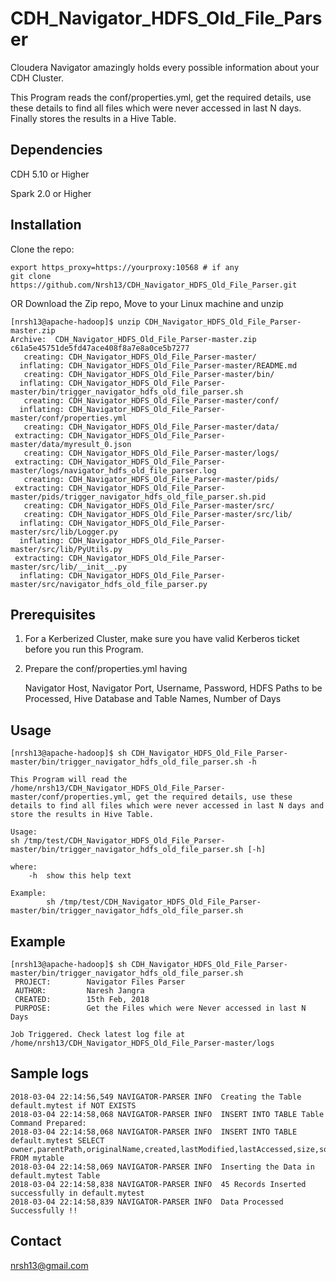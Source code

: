 # CDH_Navigator_HDFS_Old_File_Parser
Cloudera Navigator amazingly holds every possible information about your CDH Cluster. 

This Program reads the conf/properties.yml, get the required details, use these details to find all files which were never accessed in last N days. Finally stores the results in a Hive Table.

## Dependencies
CDH 5.10 or Higher

Spark 2.0 or Higher

## Installation
Clone the repo:
```
export https_proxy=https://yourproxy:10568 # if any
git clone https://github.com/Nrsh13/CDH_Navigator_HDFS_Old_File_Parser.git
```

OR Download the Zip repo, Move to your Linux machine and unzip
```
[nrsh13@apache-hadoop]$ unzip CDH_Navigator_HDFS_Old_File_Parser-master.zip
Archive:  CDH_Navigator_HDFS_Old_File_Parser-master.zip
c61a5e45751de5fd47ace408f8a7e8a0ce5b7277
   creating: CDH_Navigator_HDFS_Old_File_Parser-master/
  inflating: CDH_Navigator_HDFS_Old_File_Parser-master/README.md
   creating: CDH_Navigator_HDFS_Old_File_Parser-master/bin/
  inflating: CDH_Navigator_HDFS_Old_File_Parser-master/bin/trigger_navigator_hdfs_old_file_parser.sh
   creating: CDH_Navigator_HDFS_Old_File_Parser-master/conf/
  inflating: CDH_Navigator_HDFS_Old_File_Parser-master/conf/properties.yml
   creating: CDH_Navigator_HDFS_Old_File_Parser-master/data/
 extracting: CDH_Navigator_HDFS_Old_File_Parser-master/data/myresult_0.json
   creating: CDH_Navigator_HDFS_Old_File_Parser-master/logs/
 extracting: CDH_Navigator_HDFS_Old_File_Parser-master/logs/navigator_hdfs_old_file_parser.log
   creating: CDH_Navigator_HDFS_Old_File_Parser-master/pids/
 extracting: CDH_Navigator_HDFS_Old_File_Parser-master/pids/trigger_navigator_hdfs_old_file_parser.sh.pid
   creating: CDH_Navigator_HDFS_Old_File_Parser-master/src/
   creating: CDH_Navigator_HDFS_Old_File_Parser-master/src/lib/
  inflating: CDH_Navigator_HDFS_Old_File_Parser-master/src/lib/Logger.py
  inflating: CDH_Navigator_HDFS_Old_File_Parser-master/src/lib/PyUtils.py
 extracting: CDH_Navigator_HDFS_Old_File_Parser-master/src/lib/__init__.py
  inflating: CDH_Navigator_HDFS_Old_File_Parser-master/src/navigator_hdfs_old_file_parser.py
```

## Prerequisites
1) For a Kerberized Cluster, make sure you have valid Kerberos ticket before you run this Program.
2) Prepare the conf/properties.yml having

      Navigator Host, Navigator Port, Username, Password, HDFS Paths to be Processed, Hive Database and Table Names, Number of Days

## Usage
```
[nrsh13@apache-hadoop]$ sh CDH_Navigator_HDFS_Old_File_Parser-master/bin/trigger_navigator_hdfs_old_file_parser.sh -h

This Program will read the /home/nrsh13/CDH_Navigator_HDFS_Old_File_Parser-master/conf/properties.yml, get the required details, use these details to find all files which were never accessed in last N days and store the results in Hive Table.

Usage:
sh /tmp/test/CDH_Navigator_HDFS_Old_File_Parser-master/bin/trigger_navigator_hdfs_old_file_parser.sh [-h]

where:
    -h  show this help text

Example:
        sh /tmp/test/CDH_Navigator_HDFS_Old_File_Parser-master/bin/trigger_navigator_hdfs_old_file_parser.sh
```

## Example
```
[nrsh13@apache-hadoop]$ sh CDH_Navigator_HDFS_Old_File_Parser-master/bin/trigger_navigator_hdfs_old_file_parser.sh
 PROJECT:        Navigator Files Parser
 AUTHOR:         Naresh Jangra
 CREATED:        15th Feb, 2018
 PURPOSE:        Get the Files which were Never accessed in last N Days

Job Triggered. Check latest log file at /home/nrsh13/CDH_Navigator_HDFS_Old_File_Parser-master/logs
```

## Sample logs
```
2018-03-04 22:14:56,549 NAVIGATOR-PARSER INFO  Creating the Table default.mytest if NOT EXISTS
2018-03-04 22:14:58,068 NAVIGATOR-PARSER INFO  INSERT INTO TABLE Table Command Prepared:
2018-03-04 22:14:58,068 NAVIGATOR-PARSER INFO  INSERT INTO TABLE default.mytest SELECT owner,parentPath,originalName,created,lastModified,lastAccessed,size,sourceType,permissions,group,identity FROM mytable
2018-03-04 22:14:58,069 NAVIGATOR-PARSER INFO  Inserting the Data in default.mytest Table
2018-03-04 22:14:58,838 NAVIGATOR-PARSER INFO  45 Records Inserted successfully in default.mytest
2018-03-04 22:14:58,839 NAVIGATOR-PARSER INFO  Data Processed Successfully !!
```

## Contact
nrsh13@gmail.com
